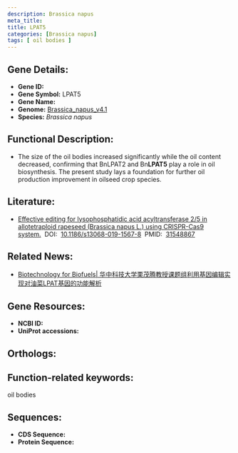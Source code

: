 ```yaml
---
description: Brassica napus
meta_title:
title: LPAT5
categories: [Brassica napus]
tags: [ oil bodies ]
---
```


## Gene Details:
- **Gene ID:**	[]()
- **Gene Symbol:** LPAT5
- **Gene Name:** 
- **Genome:** [Brassica_napus_v4.1]()
- **Species:** *Brassica napus*

## Functional Description:
   -  The size of the oil bodies increased significantly while the oil content decreased, confirming that BnLPAT2 and Bn**LPAT5** play a role in oil biosynthesis. The present study lays a foundation for further oil production improvement in oilseed crop species.

## Literature:
   - [Effective editing for lysophosphatidic acid acyltransferase 2/5 in allotetraploid rapeseed (Brassica napus L.) using CRISPR-Cas9 system.]( https://biotechnologyforbiofuels.biomedcentral.com/articles/10.1186/s13068-019-1567-8)&nbsp;&nbsp;DOI:&nbsp;&nbsp;[10.1186/s13068-019-1567-8](https://biotechnologyforbiofuels.biomedcentral.com/articles/10.1186/s13068-019-1567-8)&nbsp;&nbsp;PMID:&nbsp;&nbsp;[31548867](https://pubmed.ncbi.nlm.nih.gov/31548867/)

## Related News:
   - [Biotechnology for Biofuels| 华中科技大学栗茂腾教授课题组利用基因编辑实现对油菜LPAT基因的功能解析](https://mp.weixin.qq.com/s?__biz=Mzg3MDEwNDEyMg==&mid=2247485835&idx=2&sn=2c4390c0ef9de70eb82f631012f6cd4e&chksm=ce93a4def9e42dc880a9eed0c13555179d9c5288c44ccc8a8b12931420447a53ede65e02d9c8&scene=27#wechat_redirect)

## Gene Resources:
- **NCBI ID:** [](https://www.ncbi.nlm.nih.gov/gene/?term=)
- **UniProt accessions:** [](https://www.uniprot.org/uniprotkb//entry)

## Orthologs:


## Function-related keywords:
oil bodies

## Sequences:
- **CDS Sequence:**
- **Protein Sequence:**

